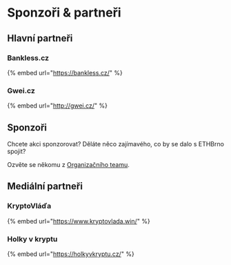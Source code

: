 # Sponzoři & partneři

## Hlavní partneři

### Bankless.cz

{% embed url="https://bankless.cz/" %}

### Gwei.cz

{% embed url="http://gwei.cz/" %}

## Sponzoři

Chcete akci sponzorovat? Děláte něco zajímavého, co by se dalo s ETHBrno spojit?

Ozvěte se někomu z [Organizačního teamu](./#organizacni-team).

## Mediální partneři

### KryptoVláďa

{% embed url="https://www.kryptovlada.win/" %}

### Holky v kryptu

{% embed url="https://holkyvkryptu.cz/" %}





